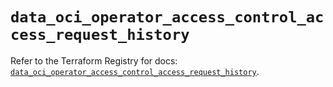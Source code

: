 # `data_oci_operator_access_control_access_request_history`

Refer to the Terraform Registry for docs: [`data_oci_operator_access_control_access_request_history`](https://registry.terraform.io/providers/hashicorp/oci/7.19.0/docs/data-sources/operator_access_control_access_request_history).
